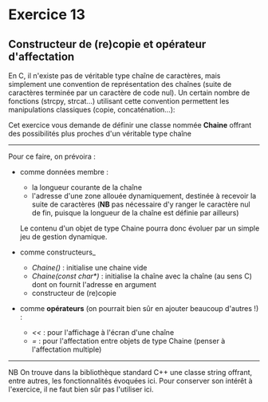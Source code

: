 # Exercice 13
## Constructeur de (re)copie et opérateur d'affectation


En C, il n'existe pas de véritable type chaîne de caractères, mais simplement
 une convention de représentation des chaînes (suite de caractères terminée 
 par un caractère de code nul). Un certain nombre de fonctions (strcpy, 
 strcat…) utilisant cette convention permettent les manipulations classiques (copie, concaténation…):


Cet exercice vous demande de définir une classe nommée __Chaine__ offrant des 
possibilités plus proches d'un véritable type chaîne

______

Pour ce faire, on prévoira :
* comme données membre :
    * la longueur courante de la chaîne
    * l'adresse d'une zone allouée dynamiquement, destinée à recevoir la 
    suite de caractères (__NB__ pas nécessaire d'y ranger le caractère nul de 
    fin, puisque la longueur de la chaîne est définie par ailleurs)
    
    Le contenu d'un objet de type Chaine pourra donc évoluer par un simple 
    jeu de gestion dynamique.

* comme constructeurs_
    * _Chaine()_ : initialise une chaine vide
    * _Chaine(const char*)_ : initialise la chaîne avec la chaîne (au sens C) 
    dont on fournit l'adresse en argument
    * constructeur de (re)copie
    
* comme __opérateurs__ (on pourrait bien sûr en ajouter beaucoup d'autres !) :
    * _<<_ : pour l'affichage à l'écran d'une chaîne
    * _=_ : pour l'affectation entre objets de type Chaine (penser à 
    l'affectation multiple)
    
-------
NB On trouve dans la bibliothèque standard C++ une classe string offrant, 
entre autres, les fonctionnalités évoquées ici. Pour conserver son intérêt à 
l'exercice, il ne faut bien sûr pas l'utiliser ici.